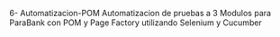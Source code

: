 6- Automatizacion-POM
   Automatizacion de pruebas a 3 Modulos para ParaBank con POM y Page Factory utilizando Selenium y Cucumber